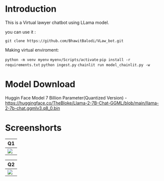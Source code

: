 # Introduction
This is a Virtual lawyer chatbot using LLama model. 

you can use it : 

```git clone https://github.com/BhawitBalodi/VLaw_bot.git```

Making virtual enviroment:

```python -m venv myenv```
```myenv/Scripts/activate```
```pip install -r requirements.txt```
```python ingest.py```
```chainlit run model_chainlit.py -w```

# Model Download 
Huggin Face Model 7 Billion Parameter(Quantized Version) - https://huggingface.co/TheBloke/Llama-2-7B-Chat-GGML/blob/main/llama-2-7b-chat.ggmlv3.q8_0.bin


# Screenshorts

| Q1      |
|------------|
| <img src="https://github.com/BhawitBalodi/VLaw_bot/assets/82761457/56c91e12-8ef5-4a0f-b6aa-c92f245aed7d"> |

| Q2      |
|------------|
| <img src="https://github.com/BhawitBalodi/VLaw_bot/assets/82761457/b45968e0-2df8-4b40-bf76-3867fc98bc92"> |
